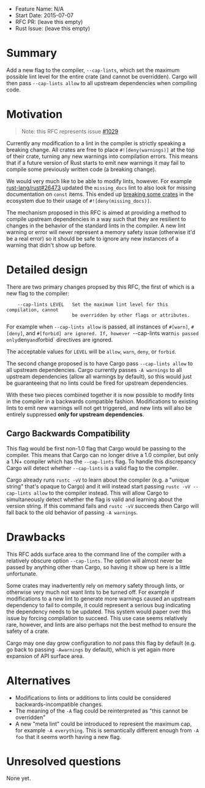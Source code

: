 - Feature Name: N/A
- Start Date: 2015-07-07
- RFC PR: (leave this empty)
- Rust Issue: (leave this empty)

# Summary

Add a new flag to the compiler, `--cap-lints`, which set the maximum possible
lint level for the entire crate (and cannot be overridden). Cargo will then pass
`--cap-lints allow` to all upstream dependencies when compiling code.

# Motivation

> Note: this RFC represents issue [#1029][issue]

Currently any modification to a lint in the compiler is strictly speaking a
breaking change. All crates are free to place `#![deny(warnings)]` at the top of
their crate, turning any new warnings into compilation errors. This means that
if a future version of Rust starts to emit new warnings it may fail to compile
some previously written code (a breaking change).

We would very much like to be able to modify lints, however. For example
[rust-lang/rust#26473][pr] updated the `missing_docs` lint to also look for
missing documentation on `const` items. This ended up [breaking some
crates][term-pr] in the ecosystem due to their usage of
`#![deny(missing_docs)]`.

[issue]: https://github.com/rust-lang/rfcs/issues/1029
[pr]: https://github.com/rust-lang/rust/pull/26473
[term-pr]: https://github.com/rust-lang/term/pull/34

The mechanism proposed in this RFC is aimed at providing a method to compile
upstream dependencies in a way such that they are resilient to changes in the
behavior of the standard lints in the compiler. A new lint warning or error will
never represent a memory safety issue (otherwise it'd be a real error) so it
should be safe to ignore any new instances of a warning that didn't show up
before.

# Detailed design

There are two primary changes propsed by this RFC, the first of which is a new
flag to the compiler:

```
    --cap-lints LEVEL   Set the maximum lint level for this compilation, cannot
                        be overridden by other flags or attributes.
```

For example when `--cap-lints allow` is passed, all instances of `#[warn]`,
`#[deny]`, and `#[forbid] are ignored. If, however `--cap-lints warn` is passed
only `deny` and `forbid` directives are ignored.

The acceptable values for `LEVEL` will be `allow`, `warn`, `deny`, or `forbid`.

The second change proposed is to have Cargo pass `--cap-lints allow` to all
upstream dependencies. Cargo currently passes `-A warnings` to all upstream
dependencies (allow all warnings by default), so this would just be guaranteeing
that no lints could be fired for upstream dependencies.

With these two pieces combined together it is now possible to modify lints in
the compiler in a backwards compatible fashion. Modifications to existing lints
to emit new warnings will not get triggered, and new lints will also be entirely
suppressed **only for upstream dependencies**.

## Cargo Backwards Compatibility

This flag would be first non-1.0 flag that Cargo would be passing to the
compiler. This means that Cargo can no longer drive a 1.0 compiler, but only a
1.N+ compiler which has the `--cap-lints` flag. To handle this discrepancy Cargo
will detect whether `--cap-lints` is a valid flag to the compiler.

Cargo already runs `rustc -vV` to learn about the compiler (e.g. a "unique
string" that's opaque to Cargo) and it will instead start passing
`rustc -vV --cap-lints allow` to the compiler instead. This will allow Cargo to
simultaneously detect whether the flag is valid and learning about the version
string. If this command fails and `rustc -vV` succeeds then Cargo will fall back
to the old behavior of passing `-A warnings`.

# Drawbacks

This RFC adds surface area to the command line of the compiler with a relatively
obscure option `--cap-lints`. The option will almost never be passed by anything
other than Cargo, so having it show up here is a little unfortunate.

Some crates may inadvertently rely on memory safety through lints, or otherwise
very much not want lints to be turned off. For example if modifications to a new
lint to generate more warnings caused an upstream dependency to fail to compile,
it could represent a serious bug indicating the dependency needs to be updated.
This system would paper over this issue by forcing compilation to succeed. This
use case seems relatively rare, however, and lints are also perhaps not the best
method to ensure the safety of a crate.

Cargo may one day grow configuration to *not* pass this flag by default (e.g. go
back to passing `-Awarnings` by default), which is yet again more expansion of
API surface area.

# Alternatives

* Modifications to lints or additions to lints could be considered
  backwards-incompatible changes.
* The meaning of the `-A` flag could be reinterpreted as "this cannot be
  overridden"
* A new "meta lint" could be introduced to represent the maximum cap, for
  example `-A everything`. This is semantically different enough from `-A foo`
  that it seems worth having a new flag.

# Unresolved questions

None yet.
